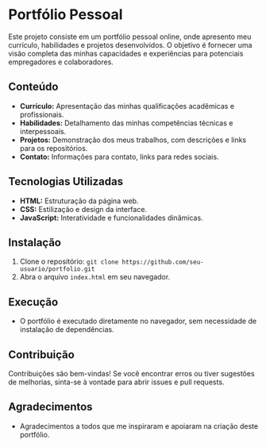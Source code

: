 # Portfólio Pessoal

Este projeto consiste em um portfólio pessoal online, onde apresento meu currículo, habilidades e projetos desenvolvidos. O objetivo é fornecer uma visão completa das minhas capacidades e experiências para potenciais empregadores e colaboradores.

## Conteúdo

* **Currículo:** Apresentação das minhas qualificações acadêmicas e profissionais.
* **Habilidades:** Detalhamento das minhas competências técnicas e interpessoais.
* **Projetos:** Demonstração dos meus trabalhos, com descrições e links para os repositórios.
* **Contato:** Informações para contato, links para redes sociais.

## Tecnologias Utilizadas

* **HTML:** Estruturação da página web.
* **CSS:** Estilização e design da interface.
* **JavaScript:** Interatividade e funcionalidades dinâmicas.

## Instalação

1.  Clone o repositório: `git clone https://github.com/seu-usuario/portfolio.git`
2.  Abra o arquivo `index.html` em seu navegador.

## Execução

* O portfólio é executado diretamente no navegador, sem necessidade de instalação de dependências.

## Contribuição

Contribuições são bem-vindas! Se você encontrar erros ou tiver sugestões de melhorias, sinta-se à vontade para abrir issues e pull requests.


## Agradecimentos

* Agradecimentos a todos que me inspiraram e apoiaram na criação deste portfólio.

